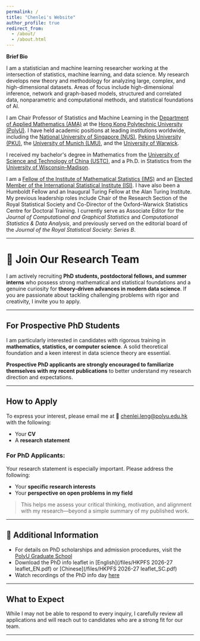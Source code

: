 ```yaml
---
permalink: /
title: "Chenlei's Website"
author_profile: true
redirect_from: 
  - /about/
  - /about.html
---
```


**Brief Bio**

I am a statistician and machine learning researcher working at the intersection of statistics, machine learning, and data science. My research develops new theory and methodology for analyzing large, complex, and high-dimensional datasets. Areas of focus include high-dimensional inference, network and graph-based models, structured and correlated data, nonparametric and computational methods, and statistical foundations of AI.

I am Chair Professor of Statistics and Machine Learning in the [Department of Applied Mathematics (AMA)](https://www.polyu.edu.hk/ama/) at the [Hong Kong Polytechnic University (PolyU)](https://www.polyu.edu.hk/). I have held academic positions at leading institutions worldwide, including the [National University of Singapore (NUS)](https://www.nus.edu.sg/), [Peking University (PKU)](https://www.pku.edu.cn/), the [University of Munich (LMU)](https://www.en.uni-muenchen.de/), and the [University of Warwick](https://warwick.ac.uk/).  

I received my bachelor's degree in Mathematics from the [University of Science and Technology of China (USTC)](https://math.ustc.edu.cn/), and a Ph.D. in Statistics from the [University of Wisconsin–Madison](https://stat.wisc.edu/).  

I am a [Fellow of the Institute of Mathematical Statistics (IMS)](https://imstat.org/) and an [Elected Member of the International Statistical Institute (ISI)](https://isi-web.org/). I have also been a Humboldt Fellow and an Inaugural Turing Fellow at the Alan Turing Institute. My previous leadership roles include Chair of the Research Section of the Royal Statistical Society and Co-Director of the Oxford–Warwick Statistics Centre for Doctoral Training. I currently serve as Associate Editor for the *Journal of Computational and Graphical Statistics* and *Computational Statistics & Data Analysis*, and previously served on the editorial board of the *Journal of the Royal Statistical Society: Series B*. 

---

# 🚀 Join Our Research Team

I am actively recruiting **PhD students, postdoctoral fellows, and summer interns** who possess strong mathematical and statistical foundations and a genuine curiosity for **theory-driven advances in modern data science**. If you are passionate about tackling challenging problems with rigor and creativity, I invite you to apply.

---

## For Prospective PhD Students

I am particularly interested in candidates with rigorous training in **mathematics, statistics, or computer science**. A solid theoretical foundation and a keen interest in data science theory are essential.

**Prospective PhD applicants are strongly encouraged to familiarize themselves with my recent publications** to better understand my research direction and expectations.

---

## How to Apply

To express your interest, please email me at 📧 [chenlei.leng@polyu.edu.hk](mailto:chenlei.leng@polyu.edu.hk) with the following:

- Your **CV**
- A **research statement**

### For PhD Applicants:
Your research statement is especially important. Please address the following:

- Your **specific research interests**
- Your **perspective on open problems in my field**

> This helps me assess your critical thinking, motivation, and alignment with my research—beyond a simple summary of my published work.

---

## 📌 Additional Information

- For details on PhD scholarships and admission procedures, visit the [PolyU Graduate School](https://www.polyu.edu.hk/gs/)
- Download the PhD info leaflet in [English](/files/HKPFS 2026-27 leaflet_EN.pdf) or [Chinese](/files/HKPFS 2026-27 leaflet_SC.pdf)
- Watch recordings of the PhD info day [here](https://www.polyu.edu.hk/gs/news-and-events/phd-info-days-2025/)

---

## What to Expect

While I may not be able to respond to every inquiry, I carefully review all applications and will reach out to candidates who are a strong fit for our team.

---

